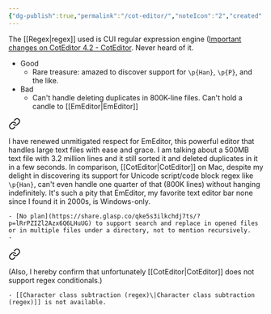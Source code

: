 ```yaml
---
{"dg-publish":true,"permalink":"/cot-editor/","noteIcon":"2","created":"","updated":""}
---
```


The [[Regex\|regex]] used is CUI regular expression engine ([Important changes on CotEditor 4.2 - CotEditor](https://coteditor.com/news/2022/CotEditor_4.2.0). Never heard of it. 
- Good
	- Rare treasure: amazed to discover support for `\p{Han}`, `\p{P}`, and the like. 
- Bad
	- Can't handle deleting duplicates in 800K-line files. Can't hold a candle to [[EmEditor\|EmEditor]]
	
<div class="transclusion internal-embed is-loaded"><a class="markdown-embed-link" href="/em-editor/#9a79d5" aria-label="Open link"><svg xmlns="http://www.w3.org/2000/svg" width="24" height="24" viewBox="0 0 24 24" fill="none" stroke="currentColor" stroke-width="2" stroke-linecap="round" stroke-linejoin="round" class="svg-icon lucide-link"><path d="M10 13a5 5 0 0 0 7.54.54l3-3a5 5 0 0 0-7.07-7.07l-1.72 1.71"></path><path d="M14 11a5 5 0 0 0-7.54-.54l-3 3a5 5 0 0 0 7.07 7.07l1.71-1.71"></path></svg></a><div class="markdown-embed">



I have renewed unmitigated respect for EmEditor, this powerful editor that handles large text files with ease and grace. I am talking about a 500MB text file with 3.2 million lines and it still sorted it and deleted duplicates in it in a few seconds. In comparison, [[CotEditor\|CotEditor]] on Mac, despite my delight in discovering its support for Unicode script/code block regex like `\p{Han}`, can't even handle one quarter of that (800K lines) without hanging indefinitely. It's such a pity that EmEditor, my favorite text editor bar none since I found it in 2000s, is Windows-only. 

</div></div>

	- [No plan](https://share.glasp.co/qke5s3ilkchdj7ts/?p=lRrPZIZl2Azx6Q6LHuUG) to support search and replace in opened files or in multiple files under a directory, not to mention recursively.
	- 
<div class="transclusion internal-embed is-loaded"><a class="markdown-embed-link" href="/regex-conditionals/#75709c" aria-label="Open link"><svg xmlns="http://www.w3.org/2000/svg" width="24" height="24" viewBox="0 0 24 24" fill="none" stroke="currentColor" stroke-width="2" stroke-linecap="round" stroke-linejoin="round" class="svg-icon lucide-link"><path d="M10 13a5 5 0 0 0 7.54.54l3-3a5 5 0 0 0-7.07-7.07l-1.72 1.71"></path><path d="M14 11a5 5 0 0 0-7.54-.54l-3 3a5 5 0 0 0 7.07 7.07l1.71-1.71"></path></svg></a><div class="markdown-embed">



(Also, I hereby confirm that unfortunately [[CotEditor\|CotEditor]] does not support regex conditionals.)  

</div></div>

	- [[Character class subtraction (regex)\|Character class subtraction (regex)]] is not available.
